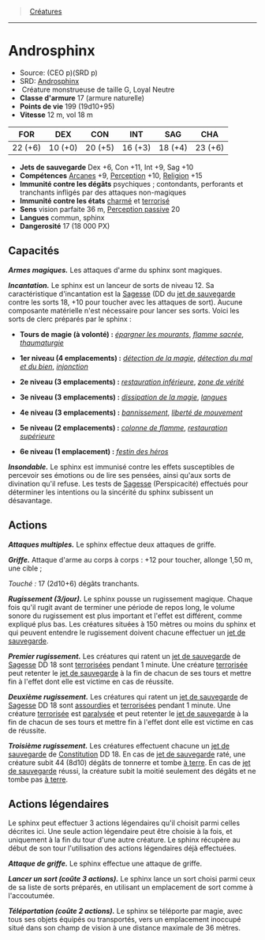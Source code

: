 ﻿---
!MonsterItem
Family: MonsterHD
Type: Créature monstrueuse
Size: G
Alignment: Loyal Neutre
ArmorClass: 17 (armure naturelle)
HitPoints: 199 (19d10+95)
Speed: 12 m, vol 18 m
Strength: 22 (+6)
Dexterity: 10 (+0)
Constitution: 20 (+5)
Intelligence: 16 (+3)
Wisdom: 18 (+4)
Charisma: 23 (+6)
SavingThrows: Dex +6, Con +11, Int +9, Sag +10
Skills: '[Arcanes](hd_abilities_intelligence_arcanes.md) +9, [Perception](hd_abilities_wisdom_perception.md) +10, [Religion](hd_abilities_intelligence_religion.md) +15'
DamageImmunities: psychiques ; contondants, perforants et tranchants infligés par des attaques non-magiques
ConditionImmunities: '[charmé](hd_conditions_charme.md) et [terrorisé](hd_conditions_terrorise.md)'
Senses: vision parfaite 36 m, [Perception passive](hd_abilities_dexterity_perception_passive.md) 20
Languages: commun, sphinx
Challenge: 17 (18 000 PX)
Id: monsters_hd.md#androsphinx
ParentLink: monsters_hd.md#créatures
Name: Androsphinx
ParentName: Créatures
NameLevel: 1
AltName: '[Androsphinx](srd_monsters_androsphinx.md)'
Source: (CEO p)(SRD p)
Attributes:
  Name: Androsphinx
  Markdown: >+
    # <!--Name-->Androsphinx<!--/Name-->


    - Source: <!--Source-->(CEO p)(SRD p)<!--/Source-->

    - SRD: <!--AltName-->[Androsphinx](srd_monsters_androsphinx.md)<!--/AltName-->

    -  <!--Type-->Créature monstrueuse<!--/Type--> de taille <!--Size-->G<!--/Size-->, <!--Alignment-->Loyal Neutre<!--/Alignment-->

    - **Classe d'armure** <!--ArmorClass-->17 (armure naturelle)<!--/ArmorClass-->

    - **Points de vie** <!--HitPoints-->199 (19d10+95)<!--/HitPoints-->

    - **Vitesse** <!--Speed-->12 m, vol 18 m<!--/Speed-->


    |FOR|DEX|CON|INT|SAG|CHA|

    |---|---|---|---|---|---|

    |<!--Strength-->22 (+6)<!--/Strength-->|<!--Dexterity-->10 (+0)<!--/Dexterity-->|<!--Constitution-->20 (+5)<!--/Constitution-->|<!--Intelligence-->16 (+3)<!--/Intelligence-->|<!--Wisdom-->18 (+4)<!--/Wisdom-->|<!--Charisma-->23 (+6)<!--/Charisma-->|


    - **Jets de sauvegarde** <!--SavingThrows-->Dex +6, Con +11, Int +9, Sag +10<!--/SavingThrows-->

    - **Compétences** <!--Skills-->[Arcanes](hd_abilities_intelligence_arcanes.md) +9, [Perception](hd_abilities_wisdom_perception.md) +10, [Religion](hd_abilities_intelligence_religion.md) +15<!--/Skills-->

    - **Immunité contre les dégâts** <!--DamageImmunities-->psychiques ; contondants, perforants et tranchants infligés par des attaques non-magiques<!--/DamageImmunities-->

    - **Immunité contre les états** <!--ConditionImmunities-->[charmé](hd_conditions_charme.md) et [terrorisé](hd_conditions_terrorise.md)<!--/ConditionImmunities-->

    - **Sens** <!--Senses-->vision parfaite 36 m, [Perception passive](hd_abilities_dexterity_perception_passive.md) 20<!--/Senses-->

    - **Langues** <!--Languages-->commun, sphinx<!--/Languages-->

    - **Dangerosité** <!--Challenge-->17 (18 000 PX)<!--/Challenge-->


    ## Capacités


    **_Armes magiques._** Les attaques d'arme du sphinx sont magiques.


    **_Incantation._** Le sphinx est un lanceur de sorts de niveau 12. Sa caractéristique d'incantation est la [Sagesse](hd_abilities_wisdom.md) (DD du [jet de sauvegarde](hd_abilities_jets_de_sauvegarde.md) contre les sorts 18, +10 pour toucher avec les attaques de sort). Aucune composante matérielle n'est nécessaire pour lancer ses sorts. Voici les sorts de clerc préparés par le sphinx :


    * **Tours de magie (à volonté) :** _[épargner les mourants](hd_spells_epargner_les_mourants.md)_, _[flamme sacrée](hd_spells_flamme_sacree.md)_, _[thaumaturgie](hd_spells_thaumaturgie.md)_


    * **1er niveau (4 emplacements) :** _[détection de la magie](hd_spells_detection_de_la_magie.md)_, _[détection du mal et du bien](hd_spells_detection_du_mal_et_du_bien.md)_, _[injonction](hd_spells_injonction.md)_


    * **2e niveau (3 emplacements) :** _[restauration inférieure](hd_spells_restauration_inferieure.md)_, _[zone de vérité](hd_spells_zone_de_verite.md)_


    * **3e niveau (3 emplacements) :** _[dissipation de la magie](hd_spells_dissipation_de_la_magie.md)_, _[langues](hd_spells_langues.md)_


    * **4e niveau (3 emplacements) :** _[bannissement](hd_spells_bannissement.md)_, _[liberté de mouvement](hd_spells_liberte_de_mouvement.md)_


    * **5e niveau (2 emplacements) :** _[colonne de flamme](hd_spells_colonne_de_flamme.md)_, _[restauration supérieure](hd_spells_restauration_superieure.md)_


    * **6e niveau (1 emplacement) :** _[festin des héros](hd_spells_festin_des_heros.md)_


    **_Insondable._** Le sphinx est immunisé contre les effets susceptibles de percevoir ses émotions ou de lire ses pensées, ainsi qu'aux sorts de divination qu'il refuse. Les tests de [Sagesse](hd_abilities_wisdom.md) (Perspicacité) effectués pour déterminer les intentions ou la sincérité du sphinx subissent un désavantage.


    ## Actions


    **_Attaques multiples._** Le sphinx effectue deux attaques de griffe.


    **_Griffe._** Attaque d'arme au corps à corps : +12 pour toucher, allonge 1,50 m, une cible ;


    _Touché :_ 17 (2d10+6) dégâts tranchants.


    **_Rugissement (3/jour)._** Le sphinx pousse un rugissement magique. Chaque fois qu'il rugit avant de terminer une période de repos long, le volume sonore du rugissement est plus important et l'effet est différent, comme expliqué plus bas. Les créatures situées à 150 mètres ou moins du sphinx et qui peuvent entendre le rugissement doivent chacune effectuer un [jet de sauvegarde](hd_abilities_jets_de_sauvegarde.md).


    **_Premier rugissement._** Les créatures qui ratent un [jet de sauvegarde](hd_abilities_jets_de_sauvegarde.md) de [Sagesse](hd_abilities_wisdom.md) DD 18 sont [terrorisées](hd_conditions_terrorise.md) pendant 1 minute. Une créature [terrorisée](hd_conditions_terrorise.md) peut retenter le [jet de sauvegarde](hd_abilities_jets_de_sauvegarde.md) à la fin de chacun de ses tours et mettre fin à l'effet dont elle est victime en cas de réussite.


    **_Deuxième rugissement._** Les créatures qui ratent un [jet de sauvegarde](hd_abilities_jets_de_sauvegarde.md) de [Sagesse](hd_abilities_wisdom.md) DD 18 sont [assourdies](hd_conditions_assourdi.md) et [terrorisées](hd_conditions_terrorise.md) pendant 1 minute. Une créature [terrorisée](hd_conditions_terrorise.md) est [paralysée](hd_conditions_paralyse.md) et peut retenter le [jet de sauvegarde](hd_abilities_jets_de_sauvegarde.md) à la fin de chacun de ses tours et mettre fin à l'effet dont elle est victime en cas de réussite.


    **_Troisième rugissement._** Les créatures effectuent chacune un [jet de sauvegarde](hd_abilities_jets_de_sauvegarde.md) de [Constitution](hd_abilities_constitution.md) DD 18. En cas de [jet de sauvegarde](hd_abilities_jets_de_sauvegarde.md) raté, une créature subit 44 (8d10) dégâts de tonnerre et tombe [à terre](hd_conditions_a_terre.md). En cas de [jet de sauvegarde](hd_abilities_jets_de_sauvegarde.md) réussi, la créature subit la moitié seulement des dégâts et ne tombe pas [à terre](hd_conditions_a_terre.md).


    ## Actions légendaires


    Le sphinx peut effectuer 3 actions légendaires qu'il choisit parmi celles décrites ici. Une seule action légendaire peut être choisie à la fois, et uniquement à la fin du tour d'une autre créature. Le sphinx récupère au début de son tour l'utilisation des actions légendaires déjà effectuées.


    **_Attaque de griffe._** Le sphinx effectue une attaque de griffe.


    **_Lancer un sort (coûte 3 actions)._** Le sphinx lance un sort choisi parmi ceux de sa liste de sorts préparés, en utilisant un emplacement de sort comme à l'accoutumée.


    **_Téléportation (coûte 2 actions)._** Le sphinx se téléporte par magie, avec tous ses objets équipés ou transportés, vers un emplacement inoccupé situé dans son champ de vision à une distance maximale de 36 mètres.

  Source: (CEO p)(SRD p)
  AltName: '[Androsphinx](srd_monsters_androsphinx.md)'
  Type: Créature monstrueuse
  Size: G
  Alignment: Loyal Neutre
  ArmorClass: 17 (armure naturelle)
  HitPoints: 199 (19d10+95)
  Speed: 12 m, vol 18 m
  Strength: 22 (+6)
  Dexterity: 10 (+0)
  Constitution: 20 (+5)
  Intelligence: 16 (+3)
  Wisdom: 18 (+4)
  Charisma: 23 (+6)
  SavingThrows: Dex +6, Con +11, Int +9, Sag +10
  Skills: '[Arcanes](hd_abilities_intelligence_arcanes.md) +9, [Perception](hd_abilities_wisdom_perception.md) +10, [Religion](hd_abilities_intelligence_religion.md) +15'
  DamageImmunities: psychiques ; contondants, perforants et tranchants infligés par des attaques non-magiques
  ConditionImmunities: '[charmé](hd_conditions_charme.md) et [terrorisé](hd_conditions_terrorise.md)'
  Senses: vision parfaite 36 m, [Perception passive](hd_abilities_dexterity_perception_passive.md) 20
  Languages: commun, sphinx
  Challenge: 17 (18 000 PX)
AttributesDictionary: >+
  Name: Androsphinx

  Markdown: >+

    # <!--Name-->Androsphinx<!--/Name-->





    - Source: <!--Source-->(CEO p)(SRD p)<!--/Source-->



    - SRD: <!--AltName-->[Androsphinx](srd_monsters_androsphinx.md)<!--/AltName-->



    -  <!--Type-->Créature monstrueuse<!--/Type--> de taille <!--Size-->G<!--/Size-->, <!--Alignment-->Loyal Neutre<!--/Alignment-->



    - **Classe d'armure** <!--ArmorClass-->17 (armure naturelle)<!--/ArmorClass-->



    - **Points de vie** <!--HitPoints-->199 (19d10+95)<!--/HitPoints-->



    - **Vitesse** <!--Speed-->12 m, vol 18 m<!--/Speed-->





    |FOR|DEX|CON|INT|SAG|CHA|



    |---|---|---|---|---|---|



    |<!--Strength-->22 (+6)<!--/Strength-->|<!--Dexterity-->10 (+0)<!--/Dexterity-->|<!--Constitution-->20 (+5)<!--/Constitution-->|<!--Intelligence-->16 (+3)<!--/Intelligence-->|<!--Wisdom-->18 (+4)<!--/Wisdom-->|<!--Charisma-->23 (+6)<!--/Charisma-->|





    - **Jets de sauvegarde** <!--SavingThrows-->Dex +6, Con +11, Int +9, Sag +10<!--/SavingThrows-->



    - **Compétences** <!--Skills-->[Arcanes](hd_abilities_intelligence_arcanes.md) +9, [Perception](hd_abilities_wisdom_perception.md) +10, [Religion](hd_abilities_intelligence_religion.md) +15<!--/Skills-->



    - **Immunité contre les dégâts** <!--DamageImmunities-->psychiques ; contondants, perforants et tranchants infligés par des attaques non-magiques<!--/DamageImmunities-->



    - **Immunité contre les états** <!--ConditionImmunities-->[charmé](hd_conditions_charme.md) et [terrorisé](hd_conditions_terrorise.md)<!--/ConditionImmunities-->



    - **Sens** <!--Senses-->vision parfaite 36 m, [Perception passive](hd_abilities_dexterity_perception_passive.md) 20<!--/Senses-->



    - **Langues** <!--Languages-->commun, sphinx<!--/Languages-->



    - **Dangerosité** <!--Challenge-->17 (18 000 PX)<!--/Challenge-->





    ## Capacités





    **_Armes magiques._** Les attaques d'arme du sphinx sont magiques.





    **_Incantation._** Le sphinx est un lanceur de sorts de niveau 12. Sa caractéristique d'incantation est la [Sagesse](hd_abilities_wisdom.md) (DD du [jet de sauvegarde](hd_abilities_jets_de_sauvegarde.md) contre les sorts 18, +10 pour toucher avec les attaques de sort). Aucune composante matérielle n'est nécessaire pour lancer ses sorts. Voici les sorts de clerc préparés par le sphinx :





    * **Tours de magie (à volonté) :** _[épargner les mourants](hd_spells_epargner_les_mourants.md)_, _[flamme sacrée](hd_spells_flamme_sacree.md)_, _[thaumaturgie](hd_spells_thaumaturgie.md)_





    * **1er niveau (4 emplacements) :** _[détection de la magie](hd_spells_detection_de_la_magie.md)_, _[détection du mal et du bien](hd_spells_detection_du_mal_et_du_bien.md)_, _[injonction](hd_spells_injonction.md)_





    * **2e niveau (3 emplacements) :** _[restauration inférieure](hd_spells_restauration_inferieure.md)_, _[zone de vérité](hd_spells_zone_de_verite.md)_





    * **3e niveau (3 emplacements) :** _[dissipation de la magie](hd_spells_dissipation_de_la_magie.md)_, _[langues](hd_spells_langues.md)_





    * **4e niveau (3 emplacements) :** _[bannissement](hd_spells_bannissement.md)_, _[liberté de mouvement](hd_spells_liberte_de_mouvement.md)_





    * **5e niveau (2 emplacements) :** _[colonne de flamme](hd_spells_colonne_de_flamme.md)_, _[restauration supérieure](hd_spells_restauration_superieure.md)_





    * **6e niveau (1 emplacement) :** _[festin des héros](hd_spells_festin_des_heros.md)_





    **_Insondable._** Le sphinx est immunisé contre les effets susceptibles de percevoir ses émotions ou de lire ses pensées, ainsi qu'aux sorts de divination qu'il refuse. Les tests de [Sagesse](hd_abilities_wisdom.md) (Perspicacité) effectués pour déterminer les intentions ou la sincérité du sphinx subissent un désavantage.





    ## Actions





    **_Attaques multiples._** Le sphinx effectue deux attaques de griffe.





    **_Griffe._** Attaque d'arme au corps à corps : +12 pour toucher, allonge 1,50 m, une cible ;





    _Touché :_ 17 (2d10+6) dégâts tranchants.





    **_Rugissement (3/jour)._** Le sphinx pousse un rugissement magique. Chaque fois qu'il rugit avant de terminer une période de repos long, le volume sonore du rugissement est plus important et l'effet est différent, comme expliqué plus bas. Les créatures situées à 150 mètres ou moins du sphinx et qui peuvent entendre le rugissement doivent chacune effectuer un [jet de sauvegarde](hd_abilities_jets_de_sauvegarde.md).





    **_Premier rugissement._** Les créatures qui ratent un [jet de sauvegarde](hd_abilities_jets_de_sauvegarde.md) de [Sagesse](hd_abilities_wisdom.md) DD 18 sont [terrorisées](hd_conditions_terrorise.md) pendant 1 minute. Une créature [terrorisée](hd_conditions_terrorise.md) peut retenter le [jet de sauvegarde](hd_abilities_jets_de_sauvegarde.md) à la fin de chacun de ses tours et mettre fin à l'effet dont elle est victime en cas de réussite.





    **_Deuxième rugissement._** Les créatures qui ratent un [jet de sauvegarde](hd_abilities_jets_de_sauvegarde.md) de [Sagesse](hd_abilities_wisdom.md) DD 18 sont [assourdies](hd_conditions_assourdi.md) et [terrorisées](hd_conditions_terrorise.md) pendant 1 minute. Une créature [terrorisée](hd_conditions_terrorise.md) est [paralysée](hd_conditions_paralyse.md) et peut retenter le [jet de sauvegarde](hd_abilities_jets_de_sauvegarde.md) à la fin de chacun de ses tours et mettre fin à l'effet dont elle est victime en cas de réussite.





    **_Troisième rugissement._** Les créatures effectuent chacune un [jet de sauvegarde](hd_abilities_jets_de_sauvegarde.md) de [Constitution](hd_abilities_constitution.md) DD 18. En cas de [jet de sauvegarde](hd_abilities_jets_de_sauvegarde.md) raté, une créature subit 44 (8d10) dégâts de tonnerre et tombe [à terre](hd_conditions_a_terre.md). En cas de [jet de sauvegarde](hd_abilities_jets_de_sauvegarde.md) réussi, la créature subit la moitié seulement des dégâts et ne tombe pas [à terre](hd_conditions_a_terre.md).





    ## Actions légendaires





    Le sphinx peut effectuer 3 actions légendaires qu'il choisit parmi celles décrites ici. Une seule action légendaire peut être choisie à la fois, et uniquement à la fin du tour d'une autre créature. Le sphinx récupère au début de son tour l'utilisation des actions légendaires déjà effectuées.





    **_Attaque de griffe._** Le sphinx effectue une attaque de griffe.





    **_Lancer un sort (coûte 3 actions)._** Le sphinx lance un sort choisi parmi ceux de sa liste de sorts préparés, en utilisant un emplacement de sort comme à l'accoutumée.





    **_Téléportation (coûte 2 actions)._** Le sphinx se téléporte par magie, avec tous ses objets équipés ou transportés, vers un emplacement inoccupé situé dans son champ de vision à une distance maximale de 36 mètres.



  Source: (CEO p)(SRD p)

  AltName: '[Androsphinx](srd_monsters_androsphinx.md)'

  Type: Créature monstrueuse

  Size: G

  Alignment: Loyal Neutre

  ArmorClass: 17 (armure naturelle)

  HitPoints: 199 (19d10+95)

  Speed: 12 m, vol 18 m

  Strength: 22 (+6)

  Dexterity: 10 (+0)

  Constitution: 20 (+5)

  Intelligence: 16 (+3)

  Wisdom: 18 (+4)

  Charisma: 23 (+6)

  SavingThrows: Dex +6, Con +11, Int +9, Sag +10

  Skills: '[Arcanes](hd_abilities_intelligence_arcanes.md) +9, [Perception](hd_abilities_wisdom_perception.md) +10, [Religion](hd_abilities_intelligence_religion.md) +15'

  DamageImmunities: psychiques ; contondants, perforants et tranchants infligés par des attaques non-magiques

  ConditionImmunities: '[charmé](hd_conditions_charme.md) et [terrorisé](hd_conditions_terrorise.md)'

  Senses: vision parfaite 36 m, [Perception passive](hd_abilities_dexterity_perception_passive.md) 20

  Languages: commun, sphinx

  Challenge: 17 (18 000 PX)

---
> [Créatures](hd_monsters.md)

---

# Androsphinx

- Source: (CEO p)(SRD p)
- SRD: [Androsphinx](srd_monsters_androsphinx.md)
-  Créature monstrueuse de taille G, Loyal Neutre
- **Classe d'armure** 17 (armure naturelle)
- **Points de vie** 199 (19d10+95)
- **Vitesse** 12 m, vol 18 m

|FOR|DEX|CON|INT|SAG|CHA|
|---|---|---|---|---|---|
|22 (+6)|10 (+0)|20 (+5)|16 (+3)|18 (+4)|23 (+6)|

- **Jets de sauvegarde** Dex +6, Con +11, Int +9, Sag +10
- **Compétences** [Arcanes](hd_abilities_intelligence_arcanes.md) +9, [Perception](hd_abilities_wisdom_perception.md) +10, [Religion](hd_abilities_intelligence_religion.md) +15
- **Immunité contre les dégâts** psychiques ; contondants, perforants et tranchants infligés par des attaques non-magiques
- **Immunité contre les états** [charmé](hd_conditions_charme.md) et [terrorisé](hd_conditions_terrorise.md)
- **Sens** vision parfaite 36 m, [Perception passive](hd_abilities_dexterity_perception_passive.md) 20
- **Langues** commun, sphinx
- **Dangerosité** 17 (18 000 PX)

## Capacités

**_Armes magiques._** Les attaques d'arme du sphinx sont magiques.

**_Incantation._** Le sphinx est un lanceur de sorts de niveau 12. Sa caractéristique d'incantation est la [Sagesse](hd_abilities_wisdom.md) (DD du [jet de sauvegarde](hd_abilities_jets_de_sauvegarde.md) contre les sorts 18, +10 pour toucher avec les attaques de sort). Aucune composante matérielle n'est nécessaire pour lancer ses sorts. Voici les sorts de clerc préparés par le sphinx :

* **Tours de magie (à volonté) :** _[épargner les mourants](hd_spells_epargner_les_mourants.md)_, _[flamme sacrée](hd_spells_flamme_sacree.md)_, _[thaumaturgie](hd_spells_thaumaturgie.md)_

* **1er niveau (4 emplacements) :** _[détection de la magie](hd_spells_detection_de_la_magie.md)_, _[détection du mal et du bien](hd_spells_detection_du_mal_et_du_bien.md)_, _[injonction](hd_spells_injonction.md)_

* **2e niveau (3 emplacements) :** _[restauration inférieure](hd_spells_restauration_inferieure.md)_, _[zone de vérité](hd_spells_zone_de_verite.md)_

* **3e niveau (3 emplacements) :** _[dissipation de la magie](hd_spells_dissipation_de_la_magie.md)_, _[langues](hd_spells_langues.md)_

* **4e niveau (3 emplacements) :** _[bannissement](hd_spells_bannissement.md)_, _[liberté de mouvement](hd_spells_liberte_de_mouvement.md)_

* **5e niveau (2 emplacements) :** _[colonne de flamme](hd_spells_colonne_de_flamme.md)_, _[restauration supérieure](hd_spells_restauration_superieure.md)_

* **6e niveau (1 emplacement) :** _[festin des héros](hd_spells_festin_des_heros.md)_

**_Insondable._** Le sphinx est immunisé contre les effets susceptibles de percevoir ses émotions ou de lire ses pensées, ainsi qu'aux sorts de divination qu'il refuse. Les tests de [Sagesse](hd_abilities_wisdom.md) (Perspicacité) effectués pour déterminer les intentions ou la sincérité du sphinx subissent un désavantage.

## Actions

**_Attaques multiples._** Le sphinx effectue deux attaques de griffe.

**_Griffe._** Attaque d'arme au corps à corps : +12 pour toucher, allonge 1,50 m, une cible ;

_Touché :_ 17 (2d10+6) dégâts tranchants.

**_Rugissement (3/jour)._** Le sphinx pousse un rugissement magique. Chaque fois qu'il rugit avant de terminer une période de repos long, le volume sonore du rugissement est plus important et l'effet est différent, comme expliqué plus bas. Les créatures situées à 150 mètres ou moins du sphinx et qui peuvent entendre le rugissement doivent chacune effectuer un [jet de sauvegarde](hd_abilities_jets_de_sauvegarde.md).

**_Premier rugissement._** Les créatures qui ratent un [jet de sauvegarde](hd_abilities_jets_de_sauvegarde.md) de [Sagesse](hd_abilities_wisdom.md) DD 18 sont [terrorisées](hd_conditions_terrorise.md) pendant 1 minute. Une créature [terrorisée](hd_conditions_terrorise.md) peut retenter le [jet de sauvegarde](hd_abilities_jets_de_sauvegarde.md) à la fin de chacun de ses tours et mettre fin à l'effet dont elle est victime en cas de réussite.

**_Deuxième rugissement._** Les créatures qui ratent un [jet de sauvegarde](hd_abilities_jets_de_sauvegarde.md) de [Sagesse](hd_abilities_wisdom.md) DD 18 sont [assourdies](hd_conditions_assourdi.md) et [terrorisées](hd_conditions_terrorise.md) pendant 1 minute. Une créature [terrorisée](hd_conditions_terrorise.md) est [paralysée](hd_conditions_paralyse.md) et peut retenter le [jet de sauvegarde](hd_abilities_jets_de_sauvegarde.md) à la fin de chacun de ses tours et mettre fin à l'effet dont elle est victime en cas de réussite.

**_Troisième rugissement._** Les créatures effectuent chacune un [jet de sauvegarde](hd_abilities_jets_de_sauvegarde.md) de [Constitution](hd_abilities_constitution.md) DD 18. En cas de [jet de sauvegarde](hd_abilities_jets_de_sauvegarde.md) raté, une créature subit 44 (8d10) dégâts de tonnerre et tombe [à terre](hd_conditions_a_terre.md). En cas de [jet de sauvegarde](hd_abilities_jets_de_sauvegarde.md) réussi, la créature subit la moitié seulement des dégâts et ne tombe pas [à terre](hd_conditions_a_terre.md).

## Actions légendaires

Le sphinx peut effectuer 3 actions légendaires qu'il choisit parmi celles décrites ici. Une seule action légendaire peut être choisie à la fois, et uniquement à la fin du tour d'une autre créature. Le sphinx récupère au début de son tour l'utilisation des actions légendaires déjà effectuées.

**_Attaque de griffe._** Le sphinx effectue une attaque de griffe.

**_Lancer un sort (coûte 3 actions)._** Le sphinx lance un sort choisi parmi ceux de sa liste de sorts préparés, en utilisant un emplacement de sort comme à l'accoutumée.

**_Téléportation (coûte 2 actions)._** Le sphinx se téléporte par magie, avec tous ses objets équipés ou transportés, vers un emplacement inoccupé situé dans son champ de vision à une distance maximale de 36 mètres.

